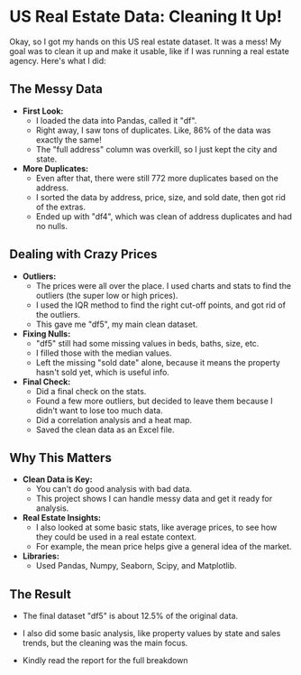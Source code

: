 # US Real Estate Data: Cleaning It Up!

Okay, so I got my hands on this US real estate dataset. It was a mess! My goal was to clean it up and make it usable, like if I was running a real estate agency. Here's what I did:

## The Messy Data

* **First Look:**
    * I loaded the data into Pandas, called it "df".
    * Right away, I saw tons of duplicates. Like, 86% of the data was exactly the same!
    * The "full address" column was overkill, so I just kept the city and state.
* **More Duplicates:**
    * Even after that, there were still 772 more duplicates based on the address.
    * I sorted the data by address, price, size, and sold date, then got rid of the extras.
    * Ended up with "df4", which was clean of address duplicates and had no nulls.

## Dealing with Crazy Prices

* **Outliers:**
    * The prices were all over the place. I used charts and stats to find the outliers (the super low or high prices).
    * I used the IQR method to find the right cut-off points, and got rid of the outliers.
    * This gave me "df5", my main clean dataset.
* **Fixing Nulls:**
    * "df5" still had some missing values in beds, baths, size, etc.
    * I filled those with the median values.
    * Left the missing "sold date" alone, because it means the property hasn't sold yet, which is useful info.
* **Final Check:**
    * Did a final check on the stats.
    * Found a few more outliers, but decided to leave them because I didn't want to lose too much data.
    * Did a correlation analysis and a heat map.
    * Saved the clean data as an Excel file.

## Why This Matters

* **Clean Data is Key:**
    * You can't do good analysis with bad data.
    * This project shows I can handle messy data and get it ready for analysis.
* **Real Estate Insights:**
    * I also looked at some basic stats, like average prices, to see how they could be used in a real estate context.
    * For example, the mean price helps give a general idea of the market.
* **Libraries:**
    * Used Pandas, Numpy, Seaborn, Scipy, and Matplotlib.

## The Result

* The final dataset "df5" is about 12.5% of the original data.
* I also did some basic analysis, like property values by state and sales trends, but the cleaning was the main focus.

* Kindly read the report for the full breakdown